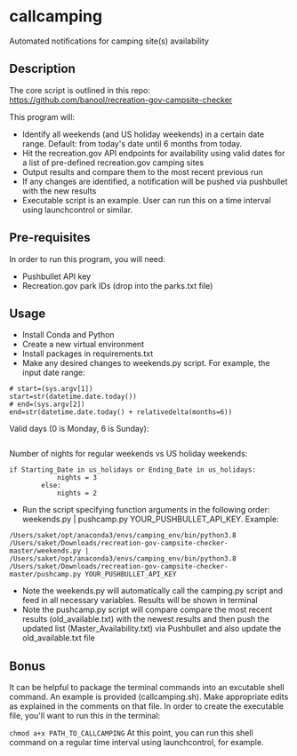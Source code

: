 # callcamping
Automated notifications for camping site(s) availability

## Description
The core script is outlined in this repo:
https://github.com/banool/recreation-gov-campsite-checker

This program will:
* Identify all weekends (and US holiday weekends) in a certain date range. Default: from today's date until 6 months from today. 
* Hit the recreation.gov API endpoints for availability using valid dates for a list of pre-defined recreation.gov camping sites
* Output results and compare them to the most recent previous run
* If any changes are identified, a notification will be pushed via pushbullet with the new results
* Executable script is an example. User can run this on a time interval using launchcontrol or similar. 

## Pre-requisites
In order to run this program, you will need:
* Pushbullet API key
* Recreation.gov park IDs (drop into the parks.txt file)

## Usage
* Install Conda and Python
* Create a new virtual environment
* Install packages in requirements.txt
* Make any desired changes to weekends.py script. For example, the input date range:
```
# start=(sys.argv[1])
start=str(datetime.date.today())
# end=(sys.argv[2])
end=str(datetime.date.today() + relativedelta(months=6))
```
Valid days (0 is Monday, 6 is Sunday):
```if ((start_date + datetime.timedelta(days=x)).isoweekday() >= 5 or (start_date + datetime.timedelta(days=x)).isoweekday() == 1)}
```
Number of nights for regular weekends vs US holiday weekends: 
```
if Starting_Date in us_holidays or Ending_Date in us_holidays:
			nights = 3
		else:
			nights = 2
```
* Run the script specifying function arguments in the following order: weekends.py | pushcamp.py YOUR_PUSHBULLET_API_KEY. Example:

```
/Users/saket/opt/anaconda3/envs/camping_env/bin/python3.8 /Users/saket/Downloads/recreation-gov-campsite-checker-master/weekends.py | /Users/saket/opt/anaconda3/envs/camping_env/bin/python3.8 /Users/saket/Downloads/recreation-gov-campsite-checker-master/pushcamp.py YOUR_PUSHBULLET_API_KEY
```
* Note the weekends.py will automatically call the camping.py script and feed in all necessary variables. Results will be shown in terminal 
* Note the pushcamp.py script will compare compare the most recent results (old_available.txt) with the newest results and then push the updated list (Master_Availability.txt) via Pushbullet and also update the old_available.txt file

## Bonus
It can be helpful to package the terminal commands into an excutable shell command. An example is provided (callcamping.sh). Make appropriate edits as explained in the comments on that file. In order to create the executable file, you'll want to run this in the terminal: 

```chmod a+x PATH_TO_CALLCAMPING```
At this point, you can run this shell command on a regular time interval using launchcontrol, for example. 
